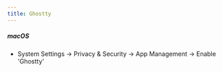```yaml
---
title: Ghostty
---
```


##### macOS

- System Settings → Privacy & Security → App Management → Enable 'Ghostty'
